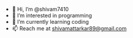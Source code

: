 - 👋 Hi, I’m @shivam7410
- 👀 I’m interested in programming
- 🌱 I’m currently learning coding
- 📫 Reach me at shivamattarkar89@gmail.com

<!---
shivam7410/shivam7410 is a ✨ special ✨ repository because its `README.md` (this file) appears on your GitHub profile.
You can click the Preview link to take a look at your changes.
--->
